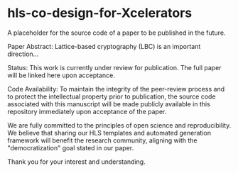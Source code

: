 # hls-co-design-for-Xcelerators
A placeholder for the source code of a paper to be published in the future.

Paper Abstract:
Lattice-based cryptography (LBC) is an important direction...

Status:
This work is currently under review for publication. The full paper will be linked here upon acceptance.

Code Availability:
To maintain the integrity of the peer-review process and to protect the intellectual property prior to publication, the source code associated with this manuscript will be made publicly available in this repository immediately upon acceptance of the paper.

We are fully committed to the principles of open science and reproducibility. We believe that sharing our HLS templates and automated generation framework will benefit the research community, aligning with the "democratization" goal stated in our paper.

Thank you for your interest and understanding.
